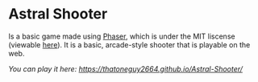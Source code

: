 # Astral Shooter
Is a basic game made using [Phaser](https://phaser.io/), which is under the MIT liscense (viewable [here](https://phaser.io/download/license)). It is a basic, arcade-style shooter that is playable on the web.

*You can play it here: https://thatoneguy2664.github.io/Astral-Shooter/*
